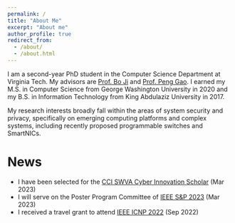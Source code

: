 ```yaml
---
permalink: /
title: "About Me"
excerpt: "About me"
author_profile: true
redirect_from: 
  - /about/
  - /about.html
---
```

I am a second-year PhD student in the Computer Science Department at Virginia Tech. My advisors are [Prof. Bo Ji](https://people.cs.vt.edu/boji/) and [Prof.  Peng Gao](https://people.cs.vt.edu/penggao/). I earned my M.S. in Computer Science from George Washington University in 2020 and my B.S. in Information Technology from King Abdulaziz University in 2017.

My research interests broadly fall within the areas of system security and privacy, specifically on emerging computing platforms and complex systems, including recently proposed programmable switches and SmartNICs.

News
======
* I have been selected for the [CCI SWVA Cyber Innovation Scholar](https://cyberinitiative-swva.org/) (Mar 2023)
* I will serve on the Poster Program Committee of [IEEE S&P 2023](https://www.ieee-security.org/TC/SP2023/cfposters.html) (Mar 2023)
* I received a travel grant to attend [IEEE ICNP 2022](https://icnp22.cs.ucr.edu/) (Sep 2022)
